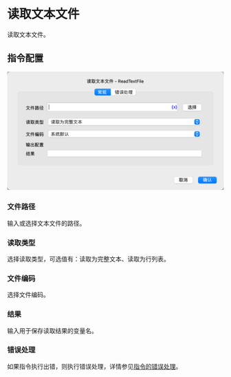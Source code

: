 # 读取文本文件

读取文本文件。

## 指令配置

![读取文本文件常规配置对话框](read_text_file_general_config.png)

### 文件路径

输入或选择文本文件的路径。

### 读取类型

选择读取类型，可选值有：读取为完整文本、读取为行列表。

### 文件编码

选择文件编码。

### 结果

输入用于保存读取结果的变量名。

### 错误处理

如果指令执行出错，则执行错误处理，详情参见[指令的错误处理](../../manual/error_handling.md)。
